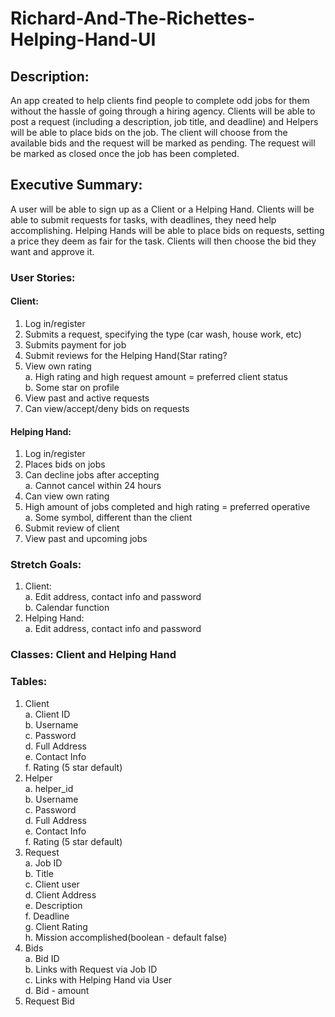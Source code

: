 # Richard-And-The-Richettes-Helping-Hand-UI

## Description:
An app created to help clients find people to complete odd jobs for them without the hassle of going through a hiring agency. Clients will be able to post a request (including a description, job title, and deadline) and Helpers will be able to place bids on the job. The client will choose from the available bids and the request will be marked as pending. The request will be marked as closed once the job has been completed.

## Executive Summary:
A user will be able to sign up as a Client or a Helping Hand. Clients will be able to submit requests for tasks, with deadlines, they need help accomplishing. Helping Hands will be able to place bids on requests, setting a price they deem as fair for the task. Clients will then choose the bid they want and approve it.
  
### User Stories:
#### Client: 
  1. Log in/register
  2. Submits a request, specifying the type (car wash, house work, etc)
  3. Submits payment for job 
  4. Submit reviews for the Helping Hand(Star rating?
  5. View own rating  
  a. High rating and high request amount = preferred client status  
  b. Some star on profile
  6. View past and active requests
  7. Can view/accept/deny bids on requests
#### Helping Hand: 
  1. Log in/register
  2. Places bids on jobs
  3. Can decline jobs after accepting   
  a. Cannot cancel within 24 hours
  5. Can view own rating
  6. High amount of jobs completed and high rating = preferred operative  
  a. Some symbol, different than the client
  7. Submit review of client
  8. View past and upcoming jobs  

### Stretch Goals:
1. Client:  
  a. Edit address, contact info and password  
  b. Calendar function  
2. Helping Hand:  
  a. Edit address, contact info and password  



### Classes: Client and Helping Hand

### Tables:
1. Client  
  a. Client ID  
  b. Username  
  c. Password  
  d. Full Address  
  e. Contact Info  
  f. Rating (5 star default)  
2. Helper  
  a. helper_id  
  b. Username  
  c. Password  
  d. Full Address  
  e. Contact Info  
  f. Rating (5 star default)  
3. Request  
  a. Job ID  
  b. Title  
  c. Client user  
  d. Client Address  
  e. Description  
  f. Deadline  
  g. Client Rating  
  h. Mission accomplished(boolean - default false)  
4. Bids  
  a. Bid ID  
  b. Links with Request via Job ID  
  c. Links with Helping Hand via User  
  d. Bid - amount  
5. Request Bid  

